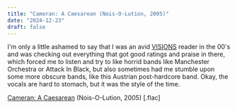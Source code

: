 ```yaml
---
title: "Cameran: A Caesarean (Nois-O-Lution, 2005)"
date: "2024-12-23"
draft: false
---
```


I'm only a little ashamed to say that I was an avid [VISIONS](https://www.visions.de) reader in the 00's and was checking out everything that got good ratings and praise in there, which forced me to listen and try to like horrid bands like Manchester Orchestra or Attack In Black, but also sometimes had me stumble upon some more obscure bands, like this Austrian post-hardcore band. Okay, the vocals are hard to stomach, but it was the style of the time.

[Cameran: A Caesarean](https://mega.nz/file/McRlgRCQ#o9vvwUW6FPdh7TKW0FHIT_HJt3sPBuskh5kY9UA_dLg) (Nois-O-Lution, 2005) [.flac]
